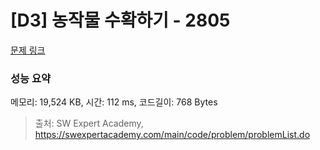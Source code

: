 # [D3] 농작물 수확하기 - 2805 

[문제 링크](https://swexpertacademy.com/main/code/problem/problemDetail.do?contestProbId=AV7GLXqKAWYDFAXB) 

### 성능 요약

메모리: 19,524 KB, 시간: 112 ms, 코드길이: 768 Bytes



> 출처: SW Expert Academy, https://swexpertacademy.com/main/code/problem/problemList.do